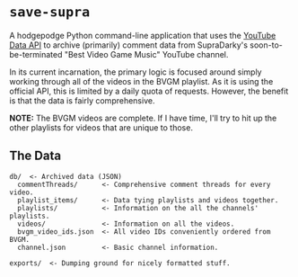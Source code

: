 # `save-supra`
A hodgepodge Python command-line application that uses the [YouTube Data API](https://developers.google.com/youtube/v3/docs)
to archive (primarily) comment data from SupraDarky's soon-to-be-terminated
"Best Video Game Music" YouTube channel.

In its current incarnation, the primary logic is focused around simply working
through all of the videos in the BVGM playlist. As it is using the official API,
this is limited by a daily quota of requests. However, the benefit is that the
data is fairly comprehensive.

**NOTE:** The BVGM videos are complete. If I have time, I'll try to hit up the
other playlists for videos that are unique to those.

## The Data
```
db/  <- Archived data (JSON)
  commentThreads/      <- Comprehensive comment threads for every video.
  playlist_items/      <- Data tying playlists and videos together.
  playlists/           <- Information on the all the channels' playlists.
  videos/              <- Information on all the videos.
  bvgm_video_ids.json  <- All video IDs conveniently ordered from BVGM.
  channel.json         <- Basic channel information.

exports/  <- Dumping ground for nicely formatted stuff.
```

